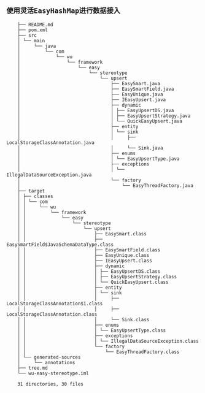 ## `使用灵活EasyHashMap进行数据接入`

        ├── README.md
        ├── pom.xml
        ├── src
        │ └── main
        │     └── java
        │         └── com
        │             └── wu
        │                 └── framework
        │                     └── easy
        │                         └── stereotype
        │                             └── upsert
        │                                 ├── EasySmart.java
        │                                 ├── EasySmartField.java
        │                                 ├── EasyUnique.java
        │                                 ├── IEasyUpsert.java
        │                                 ├── dynamic
        │                                 │ ├── EasyUpsertDS.java
        │                                 │ ├── EasyUpsertStrategy.java
        │                                 │ └── QuickEasyUpsert.java
        │                                 ├── entity
        │                                 │ └── sink
        │                                 │     ├── LocalStorageClassAnnotation.java
        │                                 │     └── Sink.java
        │                                 ├── enums
        │                                 │ └── EasyUpsertType.java
        │                                 ├── exceptions
        │                                 │ └── IllegalDataSourceException.java
        │                                 └── factory
        │                                     └── EasyThreadFactory.java
        ├── target
        │ ├── classes
        │ │ └── com
        │ │     └── wu
        │ │         └── framework
        │ │             └── easy
        │ │                 └── stereotype
        │ │                     └── upsert
        │ │                         ├── EasySmart.class
        │ │                         ├── EasySmartField$JavaSchemaDataType.class
        │ │                         ├── EasySmartField.class
        │ │                         ├── EasyUnique.class
        │ │                         ├── IEasyUpsert.class
        │ │                         ├── dynamic
        │ │                         │ ├── EasyUpsertDS.class
        │ │                         │ ├── EasyUpsertStrategy.class
        │ │                         │ └── QuickEasyUpsert.class
        │ │                         ├── entity
        │ │                         │ └── sink
        │ │                         │     ├── LocalStorageClassAnnotation$1.class
        │ │                         │     ├── LocalStorageClassAnnotation.class
        │ │                         │     └── Sink.class
        │ │                         ├── enums
        │ │                         │ └── EasyUpsertType.class
        │ │                         ├── exceptions
        │ │                         │ └── IllegalDataSourceException.class
        │ │                         └── factory
        │ │                             └── EasyThreadFactory.class
        │ └── generated-sources
        │     └── annotations
        ├── tree.md
        └── wu-easy-stereotype.iml
        
        31 directories, 30 files
